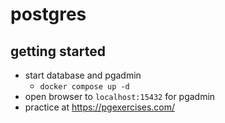 # postgres

## getting started

- start database and pgadmin
    - `docker compose up -d`
- open browser to `localhost:15432` for pgadmin
- practice at https://pgexercises.com/
